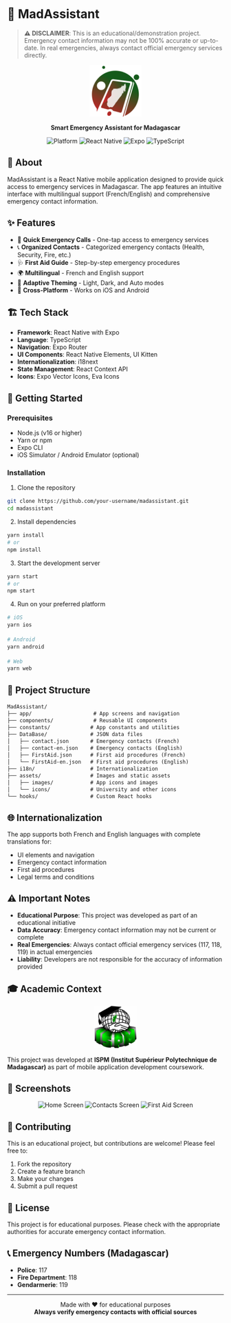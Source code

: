 

# 🚨 MadAssistant

> **⚠️ DISCLAIMER**: This is an educational/demonstration project. Emergency contact information may not be 100% accurate or up-to-date. In real emergencies, always contact official emergency services directly.

<p align="center">
  <img src="./assets/images/3.png" alt="MadAssistant Logo" width="120" height="120">
</p>

<p align="center">
  <strong>Smart Emergency Assistant for Madagascar</strong>
</p>

<p align="center">
  <img src="https://img.shields.io/badge/Platform-iOS%20%7C%20Android-blue?style=flat-square" alt="Platform">
  <img src="https://img.shields.io/badge/React%20Native-0.79.2-61DAFB?style=flat-square&logo=react" alt="React Native">
  <img src="https://img.shields.io/badge/Expo-~53.0.9-000020?style=flat-square&logo=expo" alt="Expo">
  <img src="https://img.shields.io/badge/TypeScript-~5.8.3-3178C6?style=flat-square&logo=typescript" alt="TypeScript">
</p>

## 📱 About

MadAssistant is a React Native mobile application designed to provide quick access to emergency services in Madagascar. The app features an intuitive interface with multilingual support (French/English) and comprehensive emergency contact information.

## ✨ Features

- 🚨 **Quick Emergency Calls** - One-tap access to emergency services
- 📞 **Organized Contacts** - Categorized emergency contacts (Health, Security, Fire, etc.)
- 🩺 **First Aid Guide** - Step-by-step emergency procedures
- 🌍 **Multilingual** - French and English support
- 🎨 **Adaptive Theming** - Light, Dark, and Auto modes
- 📱 **Cross-Platform** - Works on iOS and Android

## 🏗️ Tech Stack

- **Framework**: React Native with Expo
- **Language**: TypeScript
- **Navigation**: Expo Router
- **UI Components**: React Native Elements, UI Kitten
- **Internationalization**: i18next
- **State Management**: React Context API
- **Icons**: Expo Vector Icons, Eva Icons

## 🚀 Getting Started

### Prerequisites

- Node.js (v16 or higher)
- Yarn or npm
- Expo CLI
- iOS Simulator / Android Emulator (optional)

### Installation

1. Clone the repository
```bash
git clone https://github.com/your-username/madassistant.git
cd madassistant
```

2. Install dependencies
```bash
yarn install
# or
npm install
```

3. Start the development server
```bash
yarn start
# or
npm start
```

4. Run on your preferred platform
```bash
# iOS
yarn ios

# Android
yarn android

# Web
yarn web
```

## 📁 Project Structure

```
MadAssistant/
├── app/                    # App screens and navigation
├── components/             # Reusable UI components
├── constants/             # App constants and utilities
├── DataBase/              # JSON data files
│   ├── contact.json       # Emergency contacts (French)
│   ├── contact-en.json    # Emergency contacts (English)
│   ├── FirstAid.json      # First aid procedures (French)
│   └── FirstAid-en.json   # First aid procedures (English)
├── i18n/                  # Internationalization
├── assets/                # Images and static assets
│   ├── images/            # App icons and images
│   └── icons/             # University and other icons
└── hooks/                 # Custom React hooks
```

## 🌐 Internationalization

The app supports both French and English languages with complete translations for:
- UI elements and navigation
- Emergency contact information
- First aid procedures
- Legal terms and conditions

## ⚠️ Important Notes

- **Educational Purpose**: This project was developed as part of an educational initiative
- **Data Accuracy**: Emergency contact information may not be current or complete
- **Real Emergencies**: Always contact official emergency services (117, 118, 119) in actual emergencies
- **Liability**: Developers are not responsible for the accuracy of information provided

## 🎓 Academic Context

<p align="center">
  <img src="./assets/icons/ISPM.jpg" alt="ISPM Logo" width="100" height="100">
</p>

This project was developed at **ISPM (Institut Supérieur Polytechnique de Madagascar)** as part of mobile application development coursework.

## 📱 Screenshots

<p align="center">
  <img src="./docs/screenshots/home.png" alt="Home Screen" width="250">
  <img src="./docs/screenshots/contacts.png" alt="Contacts Screen" width="250">
  <img src="./docs/screenshots/firstaid.png" alt="First Aid Screen" width="250">
</p>

## 🤝 Contributing

This is an educational project, but contributions are welcome! Please feel free to:

1. Fork the repository
2. Create a feature branch
3. Make your changes
4. Submit a pull request

## 📄 License

This project is for educational purposes. Please check with the appropriate authorities for accurate emergency contact information.

## 📞 Emergency Numbers (Madagascar)

- **Police**: 117
- **Fire Department**: 118
- **Gendarmerie**: 119

---

<p align="center">
  Made with ❤️ for educational purposes<br>
  <strong>Always verify emergency contacts with official sources</strong>
</p>